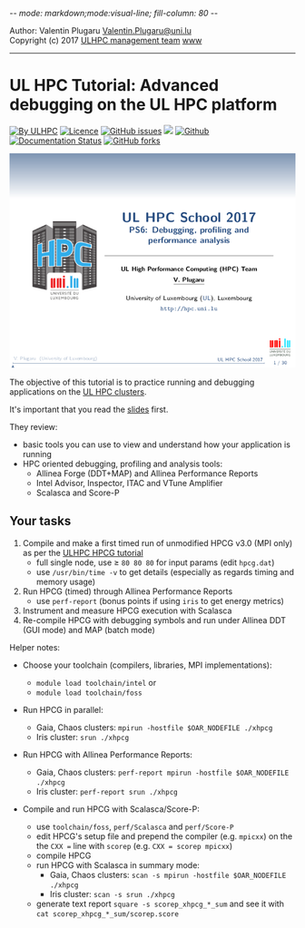-*- mode: markdown;mode:visual-line;  fill-column: 80 -*-

Author: Valentin Plugaru <Valentin.Plugaru@uni.lu>  
Copyright (c) 2017 [ULHPC management team](mailto:<hpc-sysadmins@uni.lu>) [www](http://hpc.uni.lu)

--------------------------------------------------
# UL HPC Tutorial: Advanced debugging on the UL HPC platform

[![By ULHPC](https://img.shields.io/badge/by-ULHPC-blue.svg)](https://hpc.uni.lu) [![Licence](https://img.shields.io/badge/license-GPL--3.0-blue.svg)](http://www.gnu.org/licenses/gpl-3.0.html) [![GitHub issues](https://img.shields.io/github/issues/ULHPC/tutorials.svg)](https://github.com/ULHPC/tutorials/issues/) [![](https://img.shields.io/badge/slides-PDF-red.svg)](slides.pdf) [![Github](https://img.shields.io/badge/sources-github-green.svg)](https://github.com/ULHPC/tutorials/tree/devel/advanced/advanced_scheduling/) [![Documentation Status](http://readthedocs.org/projects/ulhpc-tutorials/badge/?version=latest)](http://ulhpc-tutorials.readthedocs.io/en/latest/advanced/advanced_scheduling/) [![GitHub forks](https://img.shields.io/github/stars/ULHPC/tutorials.svg?style=social&label=Star)](https://github.com/ULHPC/tutorials)


[![](cover_slides.png)](slides.pdf)

The objective of this tutorial is to practice running and debugging applications on the [UL HPC clusters](https://hpc.uni.lu).

It's important that you read the [slides](https://github.com/ULHPC/tutorials/blob/devel/advanced/debugging_profiling/slides.pdf?raw=true) first.

They review:

* basic tools you can use to view and understand how your application is running
* HPC oriented debugging, profiling and analysis tools:
    - Allinea Forge (DDT+MAP) and Allinea Performance Reports
    - Intel Advisor, Inspector, ITAC and VTune Amplifier
    - Scalasca and Score-P

## Your tasks

1. Compile and make a first timed run of unmodified HPCG v3.0 (MPI only) as per the [ULHPC HPCG tutorial](http://ulhpc-tutorials.rtfd.io/en/latest/advanced/HPCG/)
     - full single node, use $\geq$ `80 80 80` for input params (edit `hpcg.dat`)
     - use `/usr/bin/time -v` to get details (especially as regards timing and memory usage)
2. Run HPCG (timed) through Allinea Performance Reports
     - use `perf-report` (bonus points if using `iris` to get energy metrics)
3. Instrument and measure HPCG execution with Scalasca
4. Re-compile HPCG with debugging symbols and run under Allinea DDT (GUI mode) and MAP (batch mode)

Helper notes:

* Choose your toolchain (compilers, libraries, MPI implementations):
    - `module load toolchain/intel` or
    - `module load toolchain/foss`

* Run HPCG in parallel:
    - Gaia, Chaos clusters: `mpirun -hostfile $OAR_NODEFILE ./xhpcg`
    - Iris cluster: `srun ./xhpcg`

* Run HPCG with Allinea Performance Reports:
    - Gaia, Chaos clusters: `perf-report mpirun -hostfile $OAR_NODEFILE ./xhpcg`
    - Iris cluster: `perf-report srun ./xhpcg`

* Compile and run HPCG with Scalasca/Score-P:
    - use `toolchain/foss`, `perf/Scalasca` and `perf/Score-P`
    - edit HPCG's setup file and prepend the compiler (e.g. `mpicxx`) on the the `CXX =` line with `scorep` (e.g. `CXX = scorep mpicxx`)
    - compile HPCG
    - run HPCG with Scalasca in summary mode:
      * Gaia, Chaos clusters: `scan -s mpirun -hostfile $OAR_NODEFILE ./xhpcg`
      * Iris cluster: `scan -s srun ./xhpcg`
    - generate text report `square -s scorep_xhpcg_*_sum` and see it with `cat scorep_xhpcg_*_sum/scorep.score`
